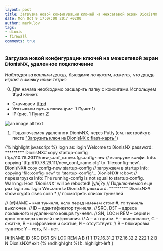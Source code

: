 ```yaml
---
layout: post
title: Загрузка новой конфигурации ключей на межсетевой экран DionisNX
date: Mon Oct 9 17:07:00 2017 +0200
author: merkulov
tags:
- dionis
- firewall
comments: true
---
```

### Загрузка новой конфигурации ключей на межсетевой экран DionisNX, удаленное подключение 

*Наблюдая за каплями дождя, бьющими по лужам, кажется, что дождь играет в змейку или/и тетрис*

0. Для начала необходимо расшарить папку с конфигами. Используем __tftpd__ клиент.
- Скачиваем [tftpd](http://www.jounin.net/tftpd32.html)
- Указываем путь к папке (рис. 1 Пункт 1)
- IP (рис. 1 Пункт 2)

![an image alt text](https://merkulovmx.github.io/images/11image1.jpg "рис. 1 Параметры сессии в tftpd")


1. Подключаемся удаленно к DionisNX, через Putty (см. настройку в посте ["Загрузить ключ на DionisNX c flash-карты"](https://merkulovmx.github.io/2017/09/27/Dionis_new_key.html))

{% highlight javascript %}
login as: login
Welcome to DionisNX
 password: *********
DionisNX# copy startup-config tftp://10.78.26.111/new_conf_name.cfg config-new  // копируем конфиг
Info: copying 'tftp://10.78.26.111/new_conf_name.cfg' to 'file:config-new'...
DionisNX# copy config-new startup-config  // загружаем в startup 
Info: copying 'file:config-new' to 'startup-config'...
DionisNX# reboot  // перезагрузка
Info: The running-config is not equal to startup-config.
Warning: Host 'DionisNX' will be rebooted!
[y/n]?y
// Подключаемся еще раз
login as: login
Welcome to DionisNX
 password: *********
DionisNX# show crypto disec conn *  // посмотреть список туннелей

// [#]NAME – имя туннеля, если перед именем стоит #, то туннель выключен.
// ID – идентификатор туннеля.
// SRC, DST – адреса локального и удаленного концов туннеля.
// SN, LOC и REM – серия и криптономера ключей шифрования.
// A – алгоритм: E – шифрование, C – сжатие, B – шифрование и сжатие, N – отсутствует.
// B – блокировка туннеля: Y – есть, N – нет.

[#!]NAME        ID    SRC             DST             SN         LOC   REM   A B
t1              1   172.16.31.2   172.16.32.2         222         1     2    B N
DionisNX# exit
{% endhighlight %}{: .highlight-left }
